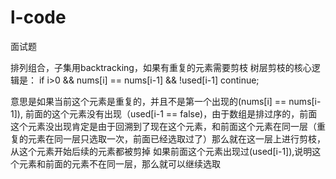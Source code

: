 # l-code
面试题

排列组合，子集用backtracking，如果有重复的元素需要剪枝
树层剪枝的核心逻辑是：
if i>0 && nums[i] == nums[i-1] && !used[i-1]
    continue;

意思是如果当前这个元素是重复的，并且不是第一个出现的(nums[i] == nums[i-1]), 前面的这个元素没有出现（used[i-1 == false)，由于数组是排过序的，前面这个元素没出现肯定是由于回溯到了现在这个元素，和前面这个元素在同一层（重复的元素在同一层只选取一次，前面已经选取过了）那么就在这一层上进行剪枝，从这个元素开始后续的元素都被剪掉
如果前面这个元素出现过(used[i-1]),说明这个元素和前面的元素不在同一层，那么就可以继续选取
